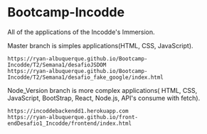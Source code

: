 # Bootcamp-Incodde
  
  All of the applications of the Incodde's Immersion.

  Master branch is simples applications(HTML, CSS, JavaScript). 
  
    https://ryan-albuquerque.github.io/Bootcamp-Incodde/T2/Semana1/desafioJSDOM 
    https://ryan-albuquerque.github.io/Bootcamp-Incodde/T2/Semana1/desafio_fake_google/index.html

  Node_Version branch is more complex applications( HTML, CSS, JavaScript, BootStrap, React, Node.js, API's consume with fetch).    
  
    https://incoddebackendd1.herokuapp.com 
    https://ryan-albuquerque.github.io/front-endDesafio1_Incodde/frontend/index.html
